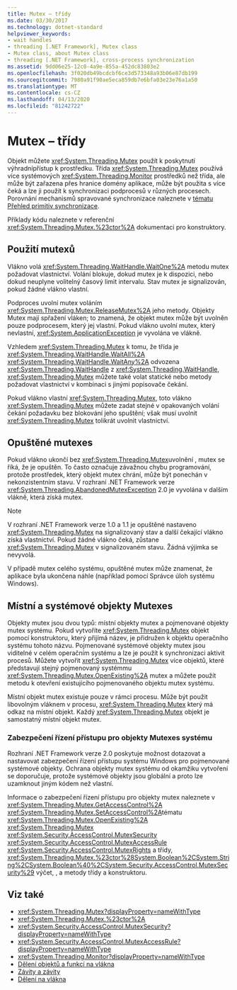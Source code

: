 ```yaml
---
title: Mutex – třídy
ms.date: 03/30/2017
ms.technology: dotnet-standard
helpviewer_keywords:
- wait handles
- threading [.NET Framework], Mutex class
- Mutex class, about Mutex class
- threading [.NET Framework], cross-process synchronization
ms.assetid: 9dd06e25-12c0-4a9e-855a-452dc83803e2
ms.openlocfilehash: 3f020db49bcdcbf6ce3d573348a93b06e87db199
ms.sourcegitcommit: 7980a91f90ae5eca859db7e6bfa03e23e76a1a50
ms.translationtype: MT
ms.contentlocale: cs-CZ
ms.lasthandoff: 04/13/2020
ms.locfileid: "81242722"
---
```

# <a name="mutexes"></a>Mutex – třídy
Objekt můžete <xref:System.Threading.Mutex> použít k poskytnutí výhradnípřístup k prostředku. Třída <xref:System.Threading.Mutex> používá více systémových <xref:System.Threading.Monitor> prostředků než třída, ale může být zařazena přes hranice domény aplikace, může být použita s více čeká a lze ji použít k synchronizaci podprocesů v různých procesech. Porovnání mechanismů spravované synchronizace naleznete v [tématu Přehled primitiv synchronizace](../../../docs/standard/threading/overview-of-synchronization-primitives.md).  
  
 Příklady kódu naleznete v referenční <xref:System.Threading.Mutex.%23ctor%2A> dokumentaci pro konstruktory.  
  
## <a name="using-mutexes"></a>Použití mutexů  
 Vlákno volá <xref:System.Threading.WaitHandle.WaitOne%2A> metodu mutex požadovat vlastnictví. Volání blokuje, dokud mutex je k dispozici, nebo dokud neuplyne volitelný časový limit intervalu. Stav mutex je signalizován, pokud žádné vlákno vlastní.  
  
 Podproces uvolní mutex voláním <xref:System.Threading.Mutex.ReleaseMutex%2A> jeho metody. Objekty Mutex mají spřažení vláken; to znamená, že objekt mutex může být uvolněn pouze podprocesem, který jej vlastní. Pokud vlákno uvolní mutex, který nevlastní, <xref:System.ApplicationException> je vyvolána ve vlákně.  
  
 Vzhledem <xref:System.Threading.Mutex> k tomu, že třída je <xref:System.Threading.WaitHandle.WaitAll%2A> <xref:System.Threading.WaitHandle.WaitAny%2A> odvozena <xref:System.Threading.WaitHandle> z <xref:System.Threading.WaitHandle>, <xref:System.Threading.Mutex> můžete také volat statické nebo metody požadovat vlastnictví v kombinaci s jinými popisovače čekání.  
  
 Pokud vlákno vlastní <xref:System.Threading.Mutex>, toto vlákno <xref:System.Threading.Mutex> můžete zadat stejné v opakovaných volání čekání požadavku bez blokování jeho spuštění; však musí uvolnit <xref:System.Threading.Mutex> tolikrát uvolnit vlastnictví.  
  
## <a name="abandoned-mutexes"></a>Opuštěné mutexes  
 Pokud vlákno ukončí bez <xref:System.Threading.Mutex>uvolnění , mutex se říká, že je opuštěn. To často označuje závažnou chybu programování, protože prostředek, který objekt mutex chrání, může být ponechán v nekonzistentním stavu. V rozhraní .NET Framework verze <xref:System.Threading.AbandonedMutexException> 2.0 je vyvolána v dalším vlákně, která získá mutex.  
  
> [!NOTE]
> V rozhraní .NET Framework verze 1.0 a 1.1 je opuštěné nastaveno <xref:System.Threading.Mutex> na signalizovaný stav a další čekající vlákno získá vlastnictví. Pokud žádné vlákno čeká, zůstane <xref:System.Threading.Mutex> v signalizovaném stavu. Žádná výjimka se nevyvolá.  
  
 V případě mutex celého systému, opuštěné mutex může znamenat, že aplikace byla ukončena náhle (například pomocí Správce úloh systému Windows).  
  
## <a name="local-and-system-mutexes"></a>Místní a systémové objekty Mutexes  
 Objekty mutex jsou dvou typů: místní objekty mutex a pojmenované objekty mutex systému. Pokud vytvoříte <xref:System.Threading.Mutex> objekt pomocí konstruktoru, který přijímá název, je přidružen k objektu operačního systému tohoto názvu. Pojmenované systémové objekty mutex jsou viditelné v celém operačním systému a lze je použít k synchronizaci aktivit procesů. Můžete vytvořit <xref:System.Threading.Mutex> více objektů, které představují stejný pojmenovaný systémmu <xref:System.Threading.Mutex.OpenExisting%2A> mutex a můžete použít metodu k otevření existujícího pojmenovaného objektu mutex systému.  
  
 Místní objekt mutex existuje pouze v rámci procesu. Může být použit libovolným vláknem v procesu, <xref:System.Threading.Mutex> který má odkaz na místní objekt. Každý <xref:System.Threading.Mutex> objekt je samostatný místní objekt mutex.  
  
### <a name="access-control-security-for-system-mutexes"></a>Zabezpečení řízení přístupu pro objekty Mutexes systému  
 Rozhraní .NET Framework verze 2.0 poskytuje možnost dotazovat a nastavovat zabezpečení řízení přístupu systému Windows pro pojmenované systémové objekty. Ochrana objekty mutex systému od okamžiku vytvoření se doporučuje, protože systémové objekty jsou globální a proto lze uzamknout jiným kódem než vlastní.  
  
 Informace o zabezpečení řízení přístupu pro objekty mutex naleznete v <xref:System.Threading.Mutex.GetAccessControl%2A> <xref:System.Threading.Mutex.SetAccessControl%2A>tématu <xref:System.Threading.Mutex.OpenExisting%2A> <xref:System.Threading.Mutex> <xref:System.Security.AccessControl.MutexSecurity> <xref:System.Security.AccessControl.MutexAccessRule> <xref:System.Security.AccessControl.MutexRights> a třídy, <xref:System.Threading.Mutex.%23ctor%28System.Boolean%2CSystem.String%2CSystem.Boolean%40%2CSystem.Security.AccessControl.MutexSecurity%29> výčet, , a metody třídy a konstruktoru.  
  
## <a name="see-also"></a>Viz také

- <xref:System.Threading.Mutex?displayProperty=nameWithType>
- <xref:System.Threading.Mutex.%23ctor%2A>
- <xref:System.Security.AccessControl.MutexSecurity?displayProperty=nameWithType>
- <xref:System.Security.AccessControl.MutexAccessRule?displayProperty=nameWithType>
- <xref:System.Threading.Monitor?displayProperty=nameWithType>
- [Dělení objektů a funkcí na vlákna](threading-objects-and-features.md)
- [Závity a závity](threads-and-threading.md)
- [Dělení na vlákna](index.md)
